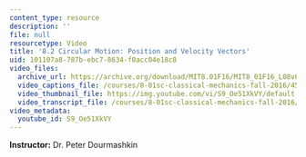 ```yaml
---
content_type: resource
description: ''
file: null
resourcetype: Video
title: '8.2 Circular Motion: Position and Velocity Vectors'
uid: 101107a8-787b-ebc7-8634-f0acc04e18c8
video_files:
  archive_url: https://archive.org/download/MIT8.01F16/MIT8_01F16_L08v02_360p.mp4
  video_captions_file: /courses/8-01sc-classical-mechanics-fall-2016/4545c523734b5f81be9e070242ad5afe_S9_Oe51XkVY.vtt
  video_thumbnail_file: https://img.youtube.com/vi/S9_Oe51XkVY/default.jpg
  video_transcript_file: /courses/8-01sc-classical-mechanics-fall-2016/85d9753f9c7ac78171dadfebffa0af8f_S9_Oe51XkVY.pdf
video_metadata:
  youtube_id: S9_Oe51XkVY
---
```


**Instructor:** Dr. Peter Dourmashkin
